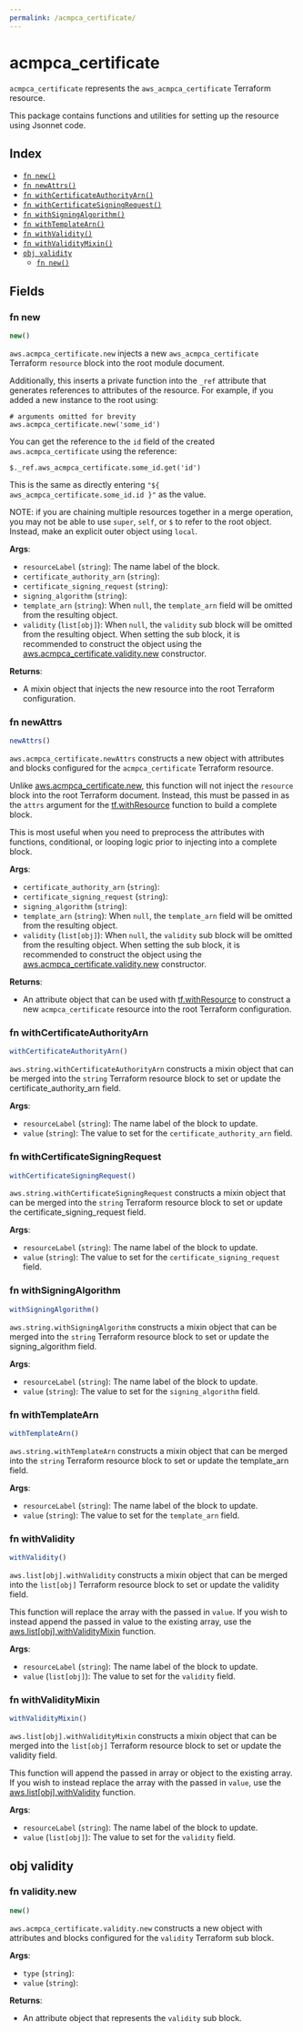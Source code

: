 ```yaml
---
permalink: /acmpca_certificate/
---
```


# acmpca_certificate

`acmpca_certificate` represents the `aws_acmpca_certificate` Terraform resource.



This package contains functions and utilities for setting up the resource using Jsonnet code.


## Index

* [`fn new()`](#fn-new)
* [`fn newAttrs()`](#fn-newattrs)
* [`fn withCertificateAuthorityArn()`](#fn-withcertificateauthorityarn)
* [`fn withCertificateSigningRequest()`](#fn-withcertificatesigningrequest)
* [`fn withSigningAlgorithm()`](#fn-withsigningalgorithm)
* [`fn withTemplateArn()`](#fn-withtemplatearn)
* [`fn withValidity()`](#fn-withvalidity)
* [`fn withValidityMixin()`](#fn-withvaliditymixin)
* [`obj validity`](#obj-validity)
  * [`fn new()`](#fn-validitynew)

## Fields

### fn new

```ts
new()
```


`aws.acmpca_certificate.new` injects a new `aws_acmpca_certificate` Terraform `resource`
block into the root module document.

Additionally, this inserts a private function into the `_ref` attribute that generates references to attributes of the
resource. For example, if you added a new instance to the root using:

    # arguments omitted for brevity
    aws.acmpca_certificate.new('some_id')

You can get the reference to the `id` field of the created `aws.acmpca_certificate` using the reference:

    $._ref.aws_acmpca_certificate.some_id.get('id')

This is the same as directly entering `"${ aws_acmpca_certificate.some_id.id }"` as the value.

NOTE: if you are chaining multiple resources together in a merge operation, you may not be able to use `super`, `self`,
or `$` to refer to the root object. Instead, make an explicit outer object using `local`.

**Args**:
  - `resourceLabel` (`string`): The name label of the block.
  - `certificate_authority_arn` (`string`): 
  - `certificate_signing_request` (`string`): 
  - `signing_algorithm` (`string`): 
  - `template_arn` (`string`):  When `null`, the `template_arn` field will be omitted from the resulting object.
  - `validity` (`list[obj]`):  When `null`, the `validity` sub block will be omitted from the resulting object. When setting the sub block, it is recommended to construct the object using the [aws.acmpca_certificate.validity.new](#fn-acmpca_certificatevaliditynew) constructor.

**Returns**:
- A mixin object that injects the new resource into the root Terraform configuration.


### fn newAttrs

```ts
newAttrs()
```


`aws.acmpca_certificate.newAttrs` constructs a new object with attributes and blocks configured for the `acmpca_certificate`
Terraform resource.

Unlike [aws.acmpca_certificate.new](#fn-acmpca_certificatenew), this function will not inject the `resource`
block into the root Terraform document. Instead, this must be passed in as the `attrs` argument for the
[tf.withResource](https://github.com/tf-libsonnet/core/tree/main/docs#fn-withresource) function to build a complete block.

This is most useful when you need to preprocess the attributes with functions, conditional, or looping logic prior to
injecting into a complete block.

**Args**:
  - `certificate_authority_arn` (`string`): 
  - `certificate_signing_request` (`string`): 
  - `signing_algorithm` (`string`): 
  - `template_arn` (`string`):  When `null`, the `template_arn` field will be omitted from the resulting object.
  - `validity` (`list[obj]`):  When `null`, the `validity` sub block will be omitted from the resulting object. When setting the sub block, it is recommended to construct the object using the [aws.acmpca_certificate.validity.new](#fn-acmpca_certificatevaliditynew) constructor.

**Returns**:
  - An attribute object that can be used with [tf.withResource](https://github.com/tf-libsonnet/core/tree/main/docs#fn-withresource) to construct a new `acmpca_certificate` resource into the root Terraform configuration.


### fn withCertificateAuthorityArn

```ts
withCertificateAuthorityArn()
```

`aws.string.withCertificateAuthorityArn` constructs a mixin object that can be merged into the `string`
Terraform resource block to set or update the certificate_authority_arn field.



**Args**:
  - `resourceLabel` (`string`): The name label of the block to update.
  - `value` (`string`): The value to set for the `certificate_authority_arn` field.


### fn withCertificateSigningRequest

```ts
withCertificateSigningRequest()
```

`aws.string.withCertificateSigningRequest` constructs a mixin object that can be merged into the `string`
Terraform resource block to set or update the certificate_signing_request field.



**Args**:
  - `resourceLabel` (`string`): The name label of the block to update.
  - `value` (`string`): The value to set for the `certificate_signing_request` field.


### fn withSigningAlgorithm

```ts
withSigningAlgorithm()
```

`aws.string.withSigningAlgorithm` constructs a mixin object that can be merged into the `string`
Terraform resource block to set or update the signing_algorithm field.



**Args**:
  - `resourceLabel` (`string`): The name label of the block to update.
  - `value` (`string`): The value to set for the `signing_algorithm` field.


### fn withTemplateArn

```ts
withTemplateArn()
```

`aws.string.withTemplateArn` constructs a mixin object that can be merged into the `string`
Terraform resource block to set or update the template_arn field.



**Args**:
  - `resourceLabel` (`string`): The name label of the block to update.
  - `value` (`string`): The value to set for the `template_arn` field.


### fn withValidity

```ts
withValidity()
```

`aws.list[obj].withValidity` constructs a mixin object that can be merged into the `list[obj]`
Terraform resource block to set or update the validity field.

This function will replace the array with the passed in `value`. If you wish to instead append the
passed in value to the existing array, use the [aws.list[obj].withValidityMixin](TODO) function.


**Args**:
  - `resourceLabel` (`string`): The name label of the block to update.
  - `value` (`list[obj]`): The value to set for the `validity` field.


### fn withValidityMixin

```ts
withValidityMixin()
```

`aws.list[obj].withValidityMixin` constructs a mixin object that can be merged into the `list[obj]`
Terraform resource block to set or update the validity field.

This function will append the passed in array or object to the existing array. If you wish
to instead replace the array with the passed in `value`, use the [aws.list[obj].withValidity](TODO)
function.


**Args**:
  - `resourceLabel` (`string`): The name label of the block to update.
  - `value` (`list[obj]`): The value to set for the `validity` field.


## obj validity



### fn validity.new

```ts
new()
```


`aws.acmpca_certificate.validity.new` constructs a new object with attributes and blocks configured for the `validity`
Terraform sub block.



**Args**:
  - `type` (`string`): 
  - `value` (`string`): 

**Returns**:
  - An attribute object that represents the `validity` sub block.
